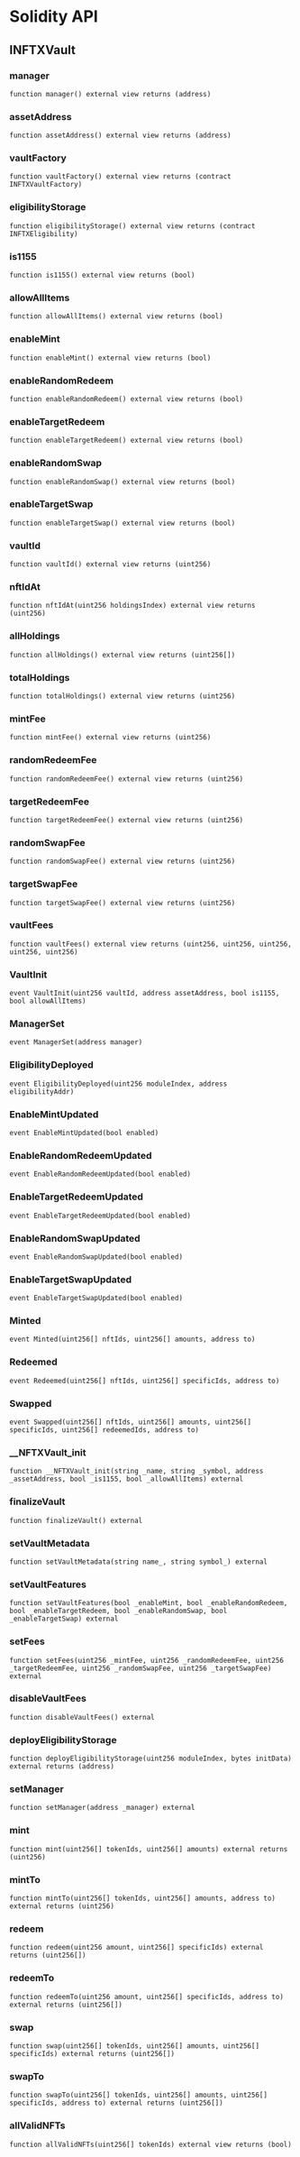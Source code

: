 # Solidity API

## INFTXVault

### manager

```solidity
function manager() external view returns (address)
```

### assetAddress

```solidity
function assetAddress() external view returns (address)
```

### vaultFactory

```solidity
function vaultFactory() external view returns (contract INFTXVaultFactory)
```

### eligibilityStorage

```solidity
function eligibilityStorage() external view returns (contract INFTXEligibility)
```

### is1155

```solidity
function is1155() external view returns (bool)
```

### allowAllItems

```solidity
function allowAllItems() external view returns (bool)
```

### enableMint

```solidity
function enableMint() external view returns (bool)
```

### enableRandomRedeem

```solidity
function enableRandomRedeem() external view returns (bool)
```

### enableTargetRedeem

```solidity
function enableTargetRedeem() external view returns (bool)
```

### enableRandomSwap

```solidity
function enableRandomSwap() external view returns (bool)
```

### enableTargetSwap

```solidity
function enableTargetSwap() external view returns (bool)
```

### vaultId

```solidity
function vaultId() external view returns (uint256)
```

### nftIdAt

```solidity
function nftIdAt(uint256 holdingsIndex) external view returns (uint256)
```

### allHoldings

```solidity
function allHoldings() external view returns (uint256[])
```

### totalHoldings

```solidity
function totalHoldings() external view returns (uint256)
```

### mintFee

```solidity
function mintFee() external view returns (uint256)
```

### randomRedeemFee

```solidity
function randomRedeemFee() external view returns (uint256)
```

### targetRedeemFee

```solidity
function targetRedeemFee() external view returns (uint256)
```

### randomSwapFee

```solidity
function randomSwapFee() external view returns (uint256)
```

### targetSwapFee

```solidity
function targetSwapFee() external view returns (uint256)
```

### vaultFees

```solidity
function vaultFees() external view returns (uint256, uint256, uint256, uint256, uint256)
```

### VaultInit

```solidity
event VaultInit(uint256 vaultId, address assetAddress, bool is1155, bool allowAllItems)
```

### ManagerSet

```solidity
event ManagerSet(address manager)
```

### EligibilityDeployed

```solidity
event EligibilityDeployed(uint256 moduleIndex, address eligibilityAddr)
```

### EnableMintUpdated

```solidity
event EnableMintUpdated(bool enabled)
```

### EnableRandomRedeemUpdated

```solidity
event EnableRandomRedeemUpdated(bool enabled)
```

### EnableTargetRedeemUpdated

```solidity
event EnableTargetRedeemUpdated(bool enabled)
```

### EnableRandomSwapUpdated

```solidity
event EnableRandomSwapUpdated(bool enabled)
```

### EnableTargetSwapUpdated

```solidity
event EnableTargetSwapUpdated(bool enabled)
```

### Minted

```solidity
event Minted(uint256[] nftIds, uint256[] amounts, address to)
```

### Redeemed

```solidity
event Redeemed(uint256[] nftIds, uint256[] specificIds, address to)
```

### Swapped

```solidity
event Swapped(uint256[] nftIds, uint256[] amounts, uint256[] specificIds, uint256[] redeemedIds, address to)
```

### __NFTXVault_init

```solidity
function __NFTXVault_init(string _name, string _symbol, address _assetAddress, bool _is1155, bool _allowAllItems) external
```

### finalizeVault

```solidity
function finalizeVault() external
```

### setVaultMetadata

```solidity
function setVaultMetadata(string name_, string symbol_) external
```

### setVaultFeatures

```solidity
function setVaultFeatures(bool _enableMint, bool _enableRandomRedeem, bool _enableTargetRedeem, bool _enableRandomSwap, bool _enableTargetSwap) external
```

### setFees

```solidity
function setFees(uint256 _mintFee, uint256 _randomRedeemFee, uint256 _targetRedeemFee, uint256 _randomSwapFee, uint256 _targetSwapFee) external
```

### disableVaultFees

```solidity
function disableVaultFees() external
```

### deployEligibilityStorage

```solidity
function deployEligibilityStorage(uint256 moduleIndex, bytes initData) external returns (address)
```

### setManager

```solidity
function setManager(address _manager) external
```

### mint

```solidity
function mint(uint256[] tokenIds, uint256[] amounts) external returns (uint256)
```

### mintTo

```solidity
function mintTo(uint256[] tokenIds, uint256[] amounts, address to) external returns (uint256)
```

### redeem

```solidity
function redeem(uint256 amount, uint256[] specificIds) external returns (uint256[])
```

### redeemTo

```solidity
function redeemTo(uint256 amount, uint256[] specificIds, address to) external returns (uint256[])
```

### swap

```solidity
function swap(uint256[] tokenIds, uint256[] amounts, uint256[] specificIds) external returns (uint256[])
```

### swapTo

```solidity
function swapTo(uint256[] tokenIds, uint256[] amounts, uint256[] specificIds, address to) external returns (uint256[])
```

### allValidNFTs

```solidity
function allValidNFTs(uint256[] tokenIds) external view returns (bool)
```

